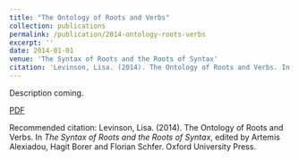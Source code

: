 ```yaml
---
title: "The Ontology of Roots and Verbs"
collection: publications
permalink: /publication/2014-ontology-roots-verbs
excerpt: ''
date: 2014-01-01
venue: 'The Syntax of Roots and the Roots of Syntax'
citation: 'Levinson, Lisa. (2014). The Ontology of Roots and Verbs. In <i>The Syntax of Roots and the Roots of Syntax</i>, edited by Artemis Alexiadou, Hagit Borer and Florian Schfer. Oxford University Press.'
---
```


Description coming.

[PDF](http://academicpages.github.io/files/paper1.pdf)

Recommended citation: Levinson, Lisa. (2014). The Ontology of Roots and Verbs. In <i>The Syntax of Roots and the Roots of Syntax</i>, edited by Artemis Alexiadou, Hagit Borer and Florian Schfer. Oxford University Press.
